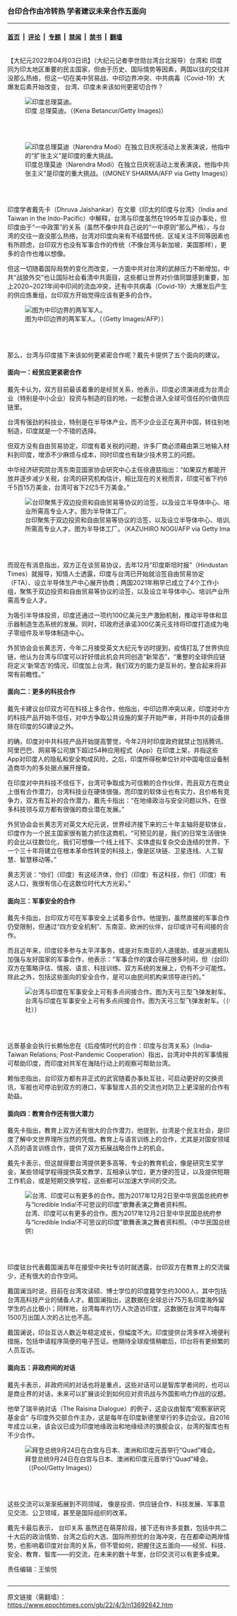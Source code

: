 ### 台印合作由冷转热 学者建议未来合作五面向

---

#### [首页](../../../..?n13692642) &nbsp;|&nbsp; [评论](../../../../../epoch-comment?n13692642) &nbsp;|&nbsp; [专题](../../../../../epoch-special?n13692642) &nbsp;|&nbsp; [禁闻](../../../../../epoch-news?n13692642) &nbsp;|&nbsp; [禁书](../../../../../books?n13692642) &nbsp;|&nbsp; [翻墙](https://github.com/gfw-breaker/nogfw/blob/master/README.md?n13692642)


<div class="column" id="artbody" itemprop="articleBody">
 <!-- article content begin -->
 <p>
  【大纪元2022年04月03日讯】（大纪元记者李世勋台湾台北报导）台湾和
  <ok href="https://www.epochtimes.com/gb/tag/%E5%8D%B0%E5%BA%A6.html">
   印度
  </ok>
  同为印太地区重要的民主国家，但由于历史、国际情势等因素，两国以往的交往并没那么热络，但这一切在美中贸易战、中印边界冲突、中共病毒（Covid-19）大爆发后素开始改变， 台湾、印度未来该如何更密切合作？
 </p>
 <figure aria-describedby="caption-13692653" class="wp-caption aligncenter" id="13692653" style="width: 500px">
  <ok href=" https://i.epochtimes.com/assets/uploads/2022/04/id13692653-547963-450x300.jpeg" rel="noreferrer noopener" target="_blank">
   <img alt="印度总理莫迪。" src="https://i.epochtimes.com/assets/uploads/2022/04/id13692653-547963-450x300.jpeg"/>
  </ok>
  <br/><figcaption class="wp-caption-text" id="caption-13692653">
   <ok href="https://www.epochtimes.com/gb/tag/%E5%8D%B0%E5%BA%A6.html">
    印度
   </ok>
   总理莫迪。（(Kena Betancur/Getty Images)）
  </figcaption><br/>
 </figure><br/>
 <figure aria-describedby="caption-13692646" class="wp-caption aligncenter" id="13692646" style="width: 500px">
  <ok href=" https://i.epochtimes.com/assets/uploads/2022/04/id13692646-547949-450x300.jpeg" rel="noreferrer noopener" target="_blank">
   <img alt="印度总理莫迪（Narendra Modi）在独立日庆祝活动上发表演说，他指中共的“扩张主义”是印度的重大挑战。" src="https://i.epochtimes.com/assets/uploads/2022/04/id13692646-547949-450x300.jpeg"/>
  </ok>
  <br/><figcaption class="wp-caption-text" id="caption-13692646">
   印度总理莫迪（Narendra Modi）在独立日庆祝活动上发表演说，他指中共的“扩张主义”是印度的重大挑战。（(MONEY SHARMA/AFP via Getty Images)）
  </figcaption><br/>
 </figure><br/>
 <p>
  印度学者戴先卡（Dhruva Jaishankar）在文章《印太的印度与台湾》（India and Taiwan in the Indo-Pacific）中解释，台湾与印度虽然在1995年互设办事处，但印度由于“一中政策”的关系（虽然不像中共自己说的“一中原则”那么严格），与台湾的交往一直没那么热络，台湾对印度向来有不结盟传统、区域关注不同等因素也有所顾虑，台印双方也没有军事合作的传统（不像台湾与新加坡、美国那样），更多的合作也难以想像。
 </p>
 <p>
  但这一切随着国际局势的变化而改变，一方面中共对台湾的武赫压力不断增加，中共“战狼外交”也让国际社会看清中共面目，这些都让世界对价值同盟感到重要，加上2020~2021年间中印间的流血冲突，还有中共病毒（Covid-19）大爆发后产生的供应炼重组，台印双方开始觉得应该有更多的合作。
 </p>
 <figure aria-describedby="caption-13692650" class="wp-caption aligncenter" id="13692650" style="width: 500px">
  <ok href=" https://i.epochtimes.com/assets/uploads/2022/04/id13692650-547955-450x300.jpeg" rel="noreferrer noopener" target="_blank">
   <img alt="图为中印边界的两军军人。" src="https://i.epochtimes.com/assets/uploads/2022/04/id13692650-547955-450x300.jpeg"/>
  </ok>
  <br/><figcaption class="wp-caption-text" id="caption-13692650">
   图为中印边界的两军军人。（（Getty Images/AFP））
  </figcaption><br/>
 </figure><br/>
 <p>
  那么，台湾与印度接下来该如何更紧密合作呢？戴先卡提供了五个面向的建议。
 </p>
 <h4>
  面向一：经贸应更紧密合作
 </h4>
 <p>
  戴先卡认为，双方目前最该着重的是经贸关系，他表示，印度必须演进成为台湾企业（特别是中小企业）投资与制造的目的地，一起整合进入全球可信任的价值供应链里。
 </p>
 <p>
  台湾有强劲的科技业，特别是在半导体产业，而不少企业正在离开中国，转往别地制造，印度就是一个不错的选择。
 </p>
 <p>
  但双方没有自由贸易协定，印度有着关税的问题，许多厂商必须藉由第三地输入材料到印度，增添不少麻烦与成本，同时印度也有缺少技术劳工的问题。
 </p>
 <p>
  中华经济研究院台湾东南亚国家协会研究中心主任徐遵慈指出：“如果双方都能开放并逐步减少关税，台湾的研究机构估计，相比现在的关税而言，印度可省下约6千5百15万美金，台湾可省下2亿5千万美金。”
 </p>
 <figure aria-describedby="caption-13692647" class="wp-caption aligncenter" id="13692647" style="width: 500px">
  <ok href=" https://i.epochtimes.com/assets/uploads/2022/04/id13692647-547952-450x300.jpeg" rel="noreferrer noopener" target="_blank">
   <img alt="台印聚焦于双边投资和自由贸易等协议的洽签，以及设立半导体中心、培训产业所需高专业人才。图为半导体工厂。" src="https://i.epochtimes.com/assets/uploads/2022/04/id13692647-547952-450x300.jpeg"/>
  </ok>
  <br/><figcaption class="wp-caption-text" id="caption-13692647">
   台印聚焦于双边投资和自由贸易等协议的洽签，以及设立半导体中心、培训产业所需高专业人才。图为半导体工厂。（KAZUHIRO NOGI/AFP via Getty Images）
  </figcaption><br/>
 </figure><br/>
 <p>
  而现在有消息指出，双方正在谈贸易协议，去年12月“印度斯坦时报”（Hindustan Times）就报导，知情人士透露，印度与台湾已开始就洽签自由贸易协定（FTA）、设立半导体生产中心展开协商；两国2021年稍早已成立了4个工作小组，聚焦于双边投资和自由贸易等协议的洽签，以及设立半导体中心、培训产业所需高专业人才。
 </p>
 <p>
  为吸引半导体投资，印度还通过一项约100亿美元生产激励机制，推动半导体和显示器制造生态系统的发展。同时，印政府还承诺300亿美元支持将印度打造成为电子零组件及半导体制造中心。
 </p>
 <p>
  外贸协会会长黄志芳，今年二月接受英文大纪元专访时提到，疫情打乱了世界供应链，他认为台湾与印度可以好好借此机会共同创造“新常态”，“重整的全球供应链将定义‘新常态’的情况，印度加上台湾，我们双方的能力是互补的，整合起来将非常有前瞻性。”
 </p>
 <h4>
  面向二：更多的科技合作
 </h4>
 <p>
  戴先卡建议台印双方可在科技上多合作，他指出，中印边界冲突以来，印度对中方的科技产品开始不信任，对中方争取公共设施的案子开始严审，并将中共的设备排除在印度的5G建设之外。
 </p>
 <p>
  的确，印度对中共科技产品开始提高警觉，今年2月时印度政府就禁止包括腾讯、阿里巴巴、网易等公司旗下超过54种应用程式（App）在印度上架，并指这些App对印度人的隐私和安全构成风险，之后，印度所得税单位针对中国电信设备制造商华为的多处据点展开搜查。
 </p>
 <p>
  在印度对中共科技不信任下，台湾可争取成为可信赖的合作伙伴，而且双方在商业上很有合作潜力，台湾科技业在硬体很强，而印度的软体业也有实力，且价格有竞争力，双方有互补的合作潜力，戴先卡指出：“在地缘政治与安全问题以外，在很多科技领与双方都有很强的商业潜在发展。”
 </p>
 <p>
  外贸协会会长黄志芳对英文大纪元说，世界经济接下来的三十年主轴将是软体业，印度作为一个民主国家很有能力抓住这商机，“可预见的是，我们的日常生活很快的会比以往数位化，我们可想像一个线上线下、实体虚拟复杂交会连结的世界，下一个三十年将建立在根本革命性转变的科技上，像是区块链、卫星连线、人工智慧、智慧移动等。”
 </p>
 <p>
  黄志芳说：“你们（印度）有这经济体，你们（印度）有这科技，你们（印度）有这人口，我很有信心在这数位时代大方光彩。”
 </p>
 <h4>
  面向三：军事安全的合作
 </h4>
 <p>
  戴先卡指出，台印双方可在军事安全上试着多合作。他提到，虽然直接的军事合作仍受限制，但通过“四方安全机制”、东南亚、欧洲的伙伴，台印或许可有间接的合作。
 </p>
 <p>
  而且近年来，印度较多参与太平洋事务，或是对东南亚的人道援助，或是派遣舰队加强与友好国家的军事合作，他表示：“军事合作的谋合得花很多时间，但（台印）双方在策略评估、情报、语言、科技训练、双方系统的发展上，仍有不少可能性。除此之外，包括这些面向的安全合作，是可以由民间机构来领导进行的。”
 </p>
 <figure aria-describedby="caption-13692651" class="wp-caption aligncenter" id="13692651" style="width: 500px">
  <ok href=" https://i.epochtimes.com/assets/uploads/2022/04/id13692651-547959-450x300.jpeg" rel="noreferrer noopener" target="_blank">
   <img alt="台湾与印度在军事安全上可有多点间接合作。图为天弓三型飞弹发射车。" src="https://i.epochtimes.com/assets/uploads/2022/04/id13692651-547959-450x300.jpeg"/>
  </ok>
  <br/><figcaption class="wp-caption-text" id="caption-13692651">
   台湾与印度在军事安全上可有多点间接合作。图为天弓三型飞弹发射车。（（中央社））
  </figcaption><br/>
 </figure><br/>
 <p>
  远景基金会执行长赖怡忠在《后疫情时代的合作：印度与台湾关系》（India-Taiwan Relations; Post-Pandemic Cooperation）指出，台湾对中共的军事情报可帮助印度，而印度对共军在海陆行动上的观察可帮助台湾。
 </p>
 <p>
  赖怡忠指出，台印双方都有非正式的武官随着办事处互驻，可启动更好的交换资讯，军舰也可停泊到双方的港口，军事智库人员的交流也对防卫上更深层的合作有助益。
 </p>
 <h4>
  面向四：教育合作还有很大潜力
 </h4>
 <p>
  戴先卡指出，教育上双方还有很大的合作潜力，他提到，台湾是个民主社会，是印度了解中文世界理所当然的凭借。教育上与语言训练上的合作，尤其是对国安领域人员的语言训练合作，提供了双方拓展战略合作上的机会。
 </p>
 <p>
  戴先卡表示，但这就得要台湾提供更多高等、专业的教育机会，像是研究生奖学金，某些领域学程得提供英文教学，互相承认学位，更方便的签证，以及提供短期工作机会，或是短期交换学程，这些都可以加速大学间的交流。
 </p>
 <figure aria-describedby="caption-13692652" class="wp-caption aligncenter" id="13692652" style="width: 500px">
  <ok href=" https://i.epochtimes.com/assets/uploads/2022/04/id13692652-547960-450x300.jpeg" rel="noreferrer noopener" target="_blank">
   <img alt="台湾、印度可以有更多的合作。图为2017年12月2日至中华民国总统府参与“Icredible India!不可思议的印度”歌舞表演之舞者资料照。" src="https://i.epochtimes.com/assets/uploads/2022/04/id13692652-547960-450x300.jpeg"/>
  </ok>
  <br/><figcaption class="wp-caption-text" id="caption-13692652">
   台湾、印度可以有更多的合作。图为2017年12月2日至中华民国总统府参与“Icredible India!不可思议的印度”歌舞表演之舞者资料照。（中华民国总统府提供）
  </figcaption><br/>
 </figure><br/>
 <p>
  印度驻台代表戴国澜去年在接受中央社专访时就透露，台印双方在教育上的交流偏少，还有很大的合作空间。
 </p>
 <p>
  戴国澜当时说，目前在台湾攻读硕、博士学位的印度籍学生约3000人，其中包括台湾高科技产业的储备人才。戴国澜指出，这数据在全球总计75万名印度海外留学生的占比极小；同样地，台湾每年约1万人次造访印度，这数据在台湾平均每年1500万出国人次的占比也不高。
 </p>
 <p>
  戴国澜说，印台互访人数近年稳定成长，但幅度不大。印度提供台湾多样入境便利措施，包括申请程序简便的电子签证。他期待全球疫情稍歇后，印台将有更频繁的人员互访。
 </p>
 <h4>
  面向五：非政府间的对话
 </h4>
 <p>
  戴先卡表示，非政府间的对话也将是重点，这些对话可以是智库学者间的，也可以是商业界的对话，未来可以扩展谈论到如何应对资讯战与外国影响力作战的议题。
 </p>
 <p>
  他举了瑞辛纳对话（The Raisina Dialogue）的例子，这会议由智库“观察家研究基金会” 与印度外交部合作主办，这是每年在印度新德里举行的多边会议。自2016年成立以来，该会议已成为印度地缘政治和地缘经济的旗舰会议，台湾的智库也有不少合作。
 </p>
 <figure aria-describedby="caption-13692645" class="wp-caption aligncenter" id="13692645" style="width: 500px">
  <ok href=" https://i.epochtimes.com/assets/uploads/2022/04/id13692645-547948-450x300.jpeg" rel="noreferrer noopener" target="_blank">
   <img alt="拜登总统9月24日在白宫与日本、澳洲和印度元首举行“Quad”峰会。" src="https://i.epochtimes.com/assets/uploads/2022/04/id13692645-547948-450x300.jpeg"/>
  </ok>
  <br/><figcaption class="wp-caption-text" id="caption-13692645">
   拜登总统9月24日在白宫与日本、澳洲和印度元首举行“Quad”峰会。（(Pool/Getty Images)）
  </figcaption><br/>
 </figure><br/>
 <p>
  这些交流可以渐渐拓展到不同领域， 像是投资、供应链合作、科技发展、军事意见交流、公卫领域，甚至是国际组织的改革。
 </p>
 <p>
  戴先卡最后表示，
  <ok href="https://www.epochtimes.com/gb/tag/%E5%8F%B0%E5%8D%B0%E5%85%B3%E7%B3%BB.html">
   台印关系
  </ok>
  虽然还在萌芽阶段，接下还有许多变数，包括中共二十大后的政治情势、台湾之后的大选、国际所担忧的台海冲突，在在都牵动两岸情势，也影响着印度对台湾的关系，但不管如何，把握住这五面向——经贸、科技、安全、教育、智库——的交流，在未来的数十年里，台印交流可以有更多成果。
 </p>
 <p>
  责任编辑：王愉悦
 </p>
 <!-- article content end -->
</div>


---

原文链接（需翻墙）：https://www.epochtimes.com/gb/22/4/3/n13692642.htm